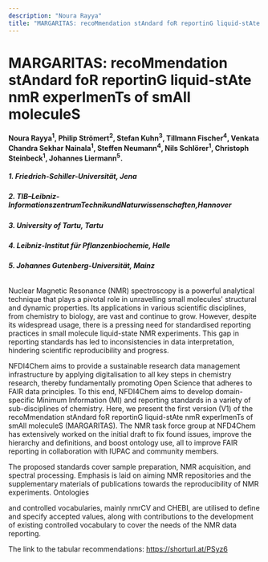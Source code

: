 ```yaml
---
description: "Noura Rayya"
title: "MARGARITAS: recoMmendation stAndard foR reportinG liquid-stAte nmR experImenTs of smAll moleculeS"
---
```


# MARGARITAS: recoMmendation stAndard foR reportinG liquid-stAte nmR experImenTs of smAll moleculeS

#### Noura Rayya<sup>1</sup>, Philip Strömert<sup>2</sup>, Stefan Kuhn<sup>3</sup>, Tillmann Fischer<sup>4</sup>, Venkata Chandra Sekhar Nainala<sup>1</sup>, Steffen Neumann<sup>4</sup>, Nils Schlörer<sup>1</sup>, Christoph Steinbeck<sup>1</sup>, Johannes Liermann<sup>5</sup>.

##### 1. Friedrich-Schiller-Universität, Jena
##### 2. TIB–Leibniz-InformationszentrumTechnikundNaturwissenschaften,Hannover
##### 3. University of Tartu, Tartu
##### 4. Leibniz-Institut für Pflanzenbiochemie, Halle
##### 5. Johannes Gutenberg-Universität, Mainz

######  


Nuclear Magnetic Resonance (NMR) spectroscopy is a powerful analytical technique that plays a pivotal role in unravelling small molecules' structural and dynamic properties. Its applications in various scientific disciplines, from chemistry to biology, are vast and continue to grow. However, despite its widespread usage, there is a pressing need for standardised reporting practices in small molecule liquid-state NMR experiments. This gap in reporting standards has led to inconsistencies in data interpretation, hindering scientific reproducibility and progress.


NFDI4Chem aims to provide a sustainable research data management infrastructure by applying digitalisation to all key steps in chemistry research, thereby fundamentally promoting Open Science that adheres to FAIR data principles. To this end, NFDI4Chem aims to develop domain-specific Minimum Information (MI) and reporting standards in a variety of sub-disciplines of chemistry. Here, we present the first version (V1) of the recoMmendation stAndard foR reportinG liquid-stAte nmR experImenTs of smAll moleculeS (MARGARITAS). The NMR task force group at NFD4Chem has extensively worked on the initial draft to fix found issues, improve the hierarchy and definitions, and boost ontology use, all to improve FAIR reporting in collaboration with IUPAC and community members.


The proposed standards cover sample preparation, NMR acquisition, and spectral processing. Emphasis is laid on aiming NMR repositories and the supplementary materials of publications towards the reproducibility of NMR experiments. Ontologies


and controlled vocabularies, mainly nmrCV and CHEBI, are utilised to define and specify accepted values, along with contributions to the development of existing controlled vocabulary to cover the needs of the NMR data reporting.


The link to the tabular recommendations: https://shorturl.at/PSyz6